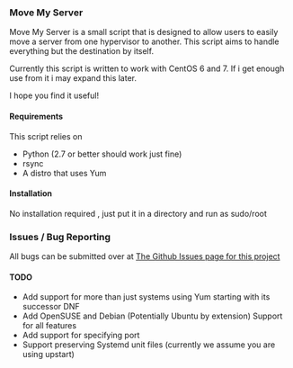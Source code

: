 ### Move My Server

Move My Server is a small script that is designed to allow users to easily move a server from one hypervisor to another. This script aims to handle everything but the destination by itself.

Currently this script is written to work with CentOS 6 and 7. If i get enough use from it i may expand this later.

I hope you find it useful!

#### Requirements

This script relies on
- Python (2.7 or better should work just fine)
- rsync
- A distro that uses Yum

#### Installation

No installation required , just put it in a directory and run as sudo/root

### Issues / Bug Reporting

All bugs can be submitted over at [The Github Issues page for this project](https://github.com/Deminarcis/move-my-server/issues)

#### TODO
- Add support for more than just systems using Yum starting with its successor DNF
- Add OpenSUSE and Debian (Potentially Ubuntu by extension) Support for all features
- Add support for specifying port
- Support preserving Systemd unit files (currently we assume you are using upstart)
